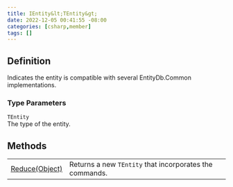 ```yaml
---
title: IEntity&lt;TEntity&gt;
date: 2022-12-05 00:41:55 -08:00
categories: [csharp,member]
tags: []
---
```


## Definition

Indicates the entity is compatible with several EntityDb.Common implementations.

### Type Parameters
`TEntity`<br />The type of the entity.
## Methods
<table><tr><td><!--/posts/csharp.member.entitydb.common.entities.ientity`1.reduce/--><a href='#'>Reduce(Object)</a></td><td>
Returns a new <code class='language-plaintext highlighter-rouge'>TEntity</code> that incorporates the commands.
</td></tr></table>
